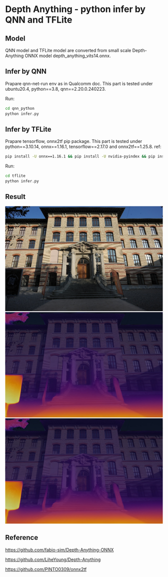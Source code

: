 # Depth Anything - python infer by QNN and TFLite

## Model
QNN model and TFLite model are converted from small scale Depth-Anything ONNX model depth_anything_vits14.onnx.

## Infer by QNN 
Prapare qnn-net-run env as in Qualcomm doc. This part is tested under ubuntu20.4, python==3.8, qnn==2.20.0.240223.

Run:
```bash
cd qnn_python
python infer.py
```

## Infer by TFLite
Prapare tensorflow, onnx2tf pip package. This part is tested under python==3.10.14, onnx==1.16.1, tensorflow==2.17.0 and onnx2tf==1.25.8. ref:
```bash
pip install -U onnx==1.16.1 && pip install -U nvidia-pyindex && pip install -U onnx-graphsurgeon && pip install -U onnxruntime==1.18.1 && pip install -U onnxsim==0.4.33 && pip install -U simple_onnx_processing_tools && pip install -U sne4onnx>=1.0.13 && pip install -U sng4onnx>=1.0.4 && pip install -U tensorflow==2.17.0 && pip install -U protobuf==3.20.3 && pip install -U onnx2tf && pip install -U h5py==3.11.0 && pip install -U psutil==5.9.5 && pip install -U ml_dtypes==0.3.2 && pip install -U tf-keras~=2.16 && pip install flatbuffers>=23.5.26
```

Run:
```bash
cd tflite
python infer.py
```

## Result
![input](image.jpg)
![depth result - QNN](qnn_python/res_qnn.jpg)
![depth result - TFLite](tflite/res_tflite.jpg)


## Reference

https://github.com/fabio-sim/Depth-Anything-ONNX 

https://github.com/LiheYoung/Depth-Anything 

https://github.com/PINTO0309/onnx2tf
